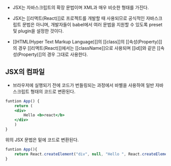 - JSX는 자바스크립트의 확장 문법이며 XML과 매우 비슷한 형태를 가진다.

- JSX는 [[리액트(React)]]로 프로젝트를 개발할 때 사용되므로 공식적인 자바스크립트 문법은 아니며, 개발자들이 babel에서 여러 문법을 지원할 수 있도록 preset 및 plugin을 설정한 것이다.

- [[HTML(Hyper Text Markup Language)]]의 [[class]]의 [[속성(Property)]]의 경우 [[리액트(React)]]에서는 [[className]]으로 사용되며 [[id]]와 같은 [[속성(Property)]]의 경우 그대로 사용한다.


## JSX의 컴파일

- 브라우저에 실행되기 전에 코드가 번들링되는 과정에서 바벨을 사용하여 일반 자바스크립트 형태의 코드로 변환된다.

```jsx
funtion App() {
	return (
	<div>
		Hello <b>react</b>
	</div>
	)
}
```

위의 JSX 문법은 밑에 코드로 변환된다.

```js
funtion App(){
	return React.createElement("div", null, "Hello ", React.createElement("b", null, "react"))
}
```
